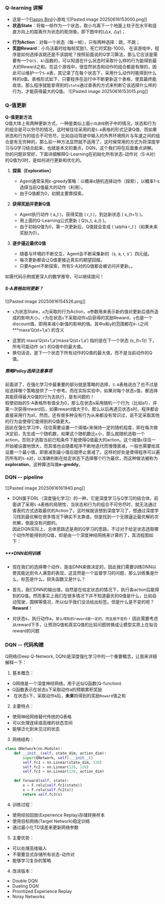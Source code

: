 ### Q-learning 讲解
* 这是一个[Flappy Bird](https://zhida.zhihu.com/search?content_id=120377040&content_type=Article&match_order=1&q=Flappy+Bird&zhida_source=entity)小游戏
![[Pasted image 20250616153000.png]]
* **状态State**：将每一帧作为一个状态，取小鸟离下一个地面上柱子在水平和竖直方向上的距离作为状态的观测值，即下图中的(△x, △y)；
- **行为Action**：对每一个状态（每一帧），只有两种选择：跳，不跳；
- **奖励Reward**：小鸟活着时给每帧奖励1，死亡时奖励-1000。
  在该游戏中，程序是如何选择该跳还是不该跳呢？按照前面说的Q学习算法，那么它应该是需要有一个`Q(S, A)`函数的，可以知道在什么状态时采取什么样的行为能得到最大的Reward之和。在这个游戏中，很显然状态和动作的组合都是有限的，因此可以维护一个`S-A`表，其记录了在每个状态下，采用什么动作时能得到什么样的`Q`值。表格形式如下，只要程序在运行中不断更新这个表格，使其最终能收敛，那么程序就能拿得到的`state`通过查表的方式来判断它该选择什么样的行为，才能获得最大的Q值。
![[Pasted image 20250616153015.png]]
### Q-值更新
**Q-值更新方法**  
Q值大体上有两种更新方式，一种是类似上面`小鸟游戏`例子中的情况，状态和行为的组合是可以穷尽的情况，这时候往往采用的是`S-A`表格的形式记录Q值，而如果状态和行为的组合不可穷尽，比如自动驾驶中输入的外界环境照片与车速之间的组合是有无穷种的，那么前一种方法显然就不适用了，这时候常用的方式为将深度学习与Q学习结合起来，也就是本文的重点，DQN，这个我们将在后面重点讲解。
你的问题非常好，下面详细解释Q-Learning在初始化所有状态-动作对（S-A对）的Q值为0时，是如何进行更新和优化的。

1. **探索（Exploration）**  
   - Agent通常采用ε-greedy策略：以概率ε随机选择动作（探索），以概率1-ε选择当前Q值最大的动作（利用）。
   - 由于Q值都为0，初期主要靠探索。

2. **获得奖励并更新Q值**  
   - Agent执行动作 \( a_t \)，获得奖励 \( r_t \)，到达新状态 \( s_{t+1} \)。
   - 用上面的Q-Learning公式更新 \( Q(s_t, a_t) \)。
   - 由于初始Q值为0，第一次更新后，Q值就会变成 \( \alpha r_t \)（如果未来奖励为0）。

3. **逐步逼近最优Q值**  
   - 随着与环境的不断交互，Agent会不断采集新的（s, a, r, s'）四元组。
   - 每次更新都会让Q值更接近真实的期望回报。
   - 只要Agent不断探索，所有S-A对的Q值都会被访问并更新。。

如需代码示例或更深入的数学推导，可以继续提问！
##### S-A表格如何更新？

![[Pasted image 20250616154526.png]]
* `s`为状态State，`a`为采取的行为Action，`α`参数用来表示新的值对更新后值所造成的影响大小，`r`为在状态`s`下采取动作`a`后获得的奖励Reward，`γ`也是一个discount值，即用来减小新值的影响的值。其中`α`和`γ`的范围都在`0~1`之间
***maxa′​Q(st+1​,a′) 的含义
- 这里的 max⁡a′Q(st+1,a′)maxa′​Q(st+1​,a′) 指的是在下一个状态 \(s_{t+1}\) 下，所有可能动作 \(a'\) 的Q值中的最大值。
- 换句话说，是下一个状态下所有动作的Q值的最大值，而不是当前动作的Q值。

##### 策略Policy选择注意事项  
前面讲了，在强化学习中最重要的部分就是策略的选择，`S-A`表格说白了也不过是给选择哪个策略提供了一个参考。而在实际实验中，如果对每个状态`s`值，都选择其能获得最大Q值的行为去执行，是有问题的！  
假使初始的S-A表格所有值全为0，那么在状态s采用随机一个行为（比如a1），并第一次获得reward后，如果reward值大于0，那么以后再遇见状态s时，程序都会直接采用行为a1，然而，还有很多种没有行为从来都没有常识过，说不定采取其他的行为会使得它能得到的Q值更大。  
因此在强化学习中，往往需要设置一个阈值`ε`来保持一定的随机程度，即在每次做决定前，先生成一个随机数，如果这个随机数比`ε`小，那么就随机选取一个action，否则才选取当前已知条件下能使得Q值最大的action。这个阈值`ε`往往一开始被设置地很大，而其值也会随着程序不断地迭代而慢慢衰减，一般也需要给其设置一个最小值，即衰减到最小值后就停止衰减了。这样的好处是使得程序可以遍历所有的`S-A`对，以准确判断在给定状态下选择哪个行为最优，而这种做法被称为**exploration**，这种算法叫做**e-greddy**。

### DQN -- pipeline
![[Pasted image 20250616161940.png]]
* DQN属于DRL（深度强化学习）的一种，它是深度学习与Q学习的结合体。前面讲了采用`S-A`表格的局限性，当状态和行为的组合不可穷尽时，就无法通过查表的方式选取最优的Action了。这时候就该想到深度学习了，想通过深度学习找到最优解在很多情况下确实不太靠谱，但是找到一个无限逼近最优解的次优解，倒是没有问题的。  
因此DQN实际上，总体思路还是用的Q学习的思路，不过对于给定状态选取哪个动作所能得到的Q值，却是由一个深度神经网络来计算的了，其流程图如下：
##### ***DNN如何训练
* 现在我们的选择哪个动作，是由DNN来做决定的，因此我们需要训练DNN以使其能达到令人满意的表现，这显然是一个监督学习的问题，那么训练集是什么，标签是什么，损失函数又是什么？  

* 首先，我们DNN的输出值，自然是在给定状态的情况下，执行各action后能得到的Q值。然而事实上我们在很多情况下并不知道最优的Q值是什么，比如自动驾驶、围棋等情况，所以似乎我们没法给出标签。但是什么是不变的呢？**Reward**！

* 对状态s，执行动作a，`那么得到的reward是一定的，而且是不变的！`  因此需要考虑从reward下手，让预测Q值和真实Q值的比较问题转换成让模型实质上在拟合reward的问题


  
### DQN -- 代码构建
Q网络(Deep Q-Network, DQN)是深度强化学习中的一个重要概念，让我来详细解释一下：

1. 基本概念：
- Q网络是一个深度神经网络，用于近似Q函数(Q-function)
- Q函数表示在状态s下采取动作a的预期累积奖励
-  在状态`S`下，采取动作`A`后，**未来**将得到的奖励`Reward`值之和

2. 主要特点：
- 使用神经网络替代传统的Q表格
- 可以处理连续或高维的状态空间
- 能够泛化到未见过的状态

3. 网络结构：
```python
class QNetwork(nn.Module):
    def __init__(self, state_dim, action_dim):
        super(QNetwork, self).__init__()
        self.fc1 = nn.Linear(state_dim, 128)
        self.fc2 = nn.Linear(128, 128)
        self.fc3 = nn.Linear(128, action_dim)
        
    def forward(self, state):
        x = F.relu(self.fc1(state))
        x = F.relu(self.fc2(x))
        return self.fc3(x)
```

4. 训练过程：
- 使用经验回放(Experience Replay)存储转换样本
- 使用目标网络(Target Network)稳定训练
- 通过最小化TD误差来更新网络参数

5. 主要优势：
- 可以处理高维输入
- 不需要显式存储所有状态-动作对
- 能够学习复杂的策略

4. 改进版本：
- Double DQN
- Dueling DQN
- Prioritized Experience Replay
- Noisy Networks